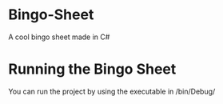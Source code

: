 # Bingo-Sheet
A cool bingo sheet made in C#

# Running the Bingo Sheet
You can run the project by using the executable in /bin/Debug/
